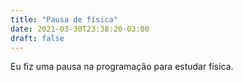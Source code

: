 ```yaml
---
title: "Pausa de física"
date: 2021-03-30T23:38:20-03:00
draft: false
---
```


Eu fiz uma pausa na programação para estudar física.
